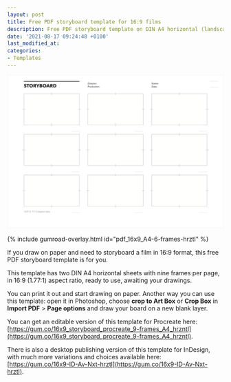 ```yaml
---
layout: post
title: Free PDF storyboard template for 16:9 films 
description: Free PDF storyboard template on DIN A4 horizontal (landscape) page for story artists, animators, film directors, illustrators, and designers.
date: '2021-08-17 09:24:48 +0100'
last_modified_at:
categories:
- Templates
---
```

<a href="https://gum.co/pdf_16x9_A4-6-frames-hrztl" class="no-underline pv2 grow db"><img class="w-100" src="/images/Film-Storyboards.com_Film_storyboard-template_16x9_Avenir-Next_9pt_A4-landscape_1.png"></a>

{% include gumroad-overlay.html id="pdf_16x9_A4-6-frames-hrztl" %}

If you draw on paper and need to storyboard a film in 16:9 format, this free PDF storyboard template is for you.

This template has two DIN A4 horizontal sheets with nine frames per page, in 16:9 (1.77:1) aspect ratio, ready to use, awaiting your drawings.

You can print it out and start drawing on paper. Another way you can use this template: open it in Photoshop, choose **crop to Art Box** or **Crop Box** in **Import PDF** > **Page options** and draw your board on a new blank layer.

You can get an editable version of this template for Procreate here: [https://gum.co/16x9_storyboard_procreate_9-frames_A4_hrzntl](https://gum.co/16x9_storyboard_procreate_9-frames_A4_hrzntl).

There is also a desktop publishing version of this template for InDesign, with much more variations and choices available here: [https://gum.co/16x9-ID-Av-Nxt-hrztl](https://gum.co/16x9-ID-Av-Nxt-hrztl).